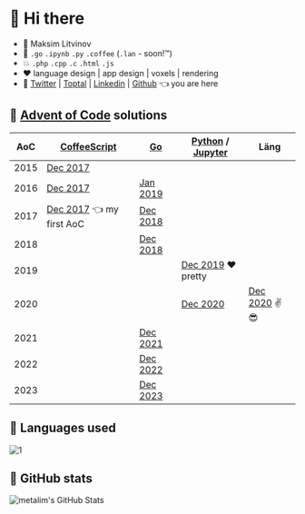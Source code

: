 # 👋 Hi there

* 🧑 Maksim Litvinov
* 🚀 `.go` `.ipynb` `.py` `.coffee` (`.lan` - soon!™)
* 💥 `.php` `.cpp` `.c` `.html` `.js`
* ❤️ language design | app design | voxels | rendering
* 💬 [Twitter](https://twitter.com/metalim) | [Toptal](https://mem.ee/) | [Linkedin](https://www.linkedin.com/in/metalim/) | [Github](https://github.com/metalim) 👈 you are here

## :gun: [Advent of Code](https://adventofcode.com/) solutions

| AoC  | [CoffeeScript](https://coffeescript.org/) | [Go](https://golang.org/) | [Python](https://www.python.org/) / [Jupyter](https://jupyter.org/) | Läng |
|------|-|-|-|-|
| 2015 | [Dec 2017](https://github.com/metalim/adventofcode.2015.coffee)
| 2016 | [Dec 2017](https://github.com/metalim/adventofcode.2016.coffee) | [Jan 2019](https://github.com/metalim/adventofcode.2016.go)
| 2017 | [Dec 2017](https://github.com/metalim/adventofcode.2017.coffee) 👈 my first AoC | [Dec 2018](https://github.com/metalim/adventofcode.2017.go)
| 2018 | | [Dec 2018](https://github.com/metalim/adventofcode.2018.go)
| 2019 | | | [Dec 2019](https://github.com/metalim/adventofcode.2019.python) ❤️ pretty
| 2020 | | | [Dec 2020](https://github.com/metalim/adventofcode.2020.lang) | [Dec 2020](https://github.com/metalim/adventofcode.2020.lang) ✌😎 |
| 2021 | | [Dec 2021](https://github.com/metalim/adventofcode.2021.go)
| 2022 | | [Dec 2022](https://github.com/metalim/adventofcode.2022.go)
| 2023 | | [Dec 2023](https://github.com/metalim/adventofcode.2023.go)

## :art: Languages used

![1](https://github-readme-stats-alpha-ivory.vercel.app/api/top-langs/?username=metalim&theme=graywhite)

## :pencil: GitHub stats

<img align="left" src="https://github-readme-stats-alpha-ivory.vercel.app/api?username=metalim&show_icons=true&hide_border=true&theme=vue&count_private=true" alt="metalim's GitHub Stats" />
